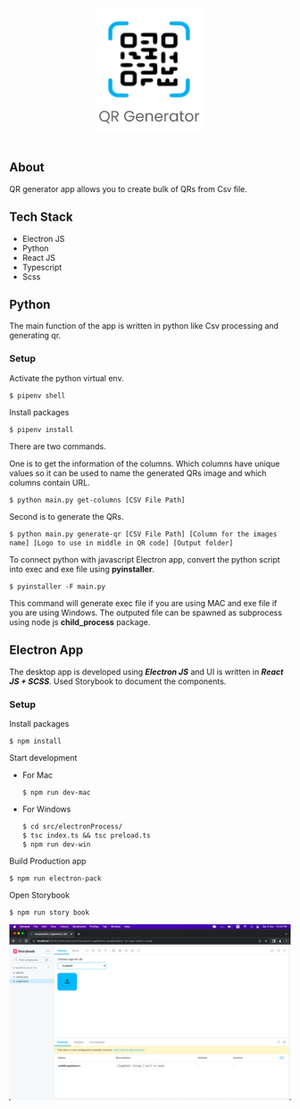 <div align="center">
    <img src="./imgs/icon.png" width="200" />
</div>
<br/>

## About

QR generator app allows you to create bulk of QRs from Csv file.

## Tech Stack

- Electron JS
- Python
- React JS
- Typescript
- Scss

## Python

The main function of the app is written in python like Csv processing and generating qr.

### Setup

Activate the python virtual env.

```
$ pipenv shell
```

Install packages

```
$ pipenv install
```

There are two commands.

One is to get the information of the columns. Which columns have unique values so it can be used to name the generated QRs image and which columns contain URL.

```
$ python main.py get-columns [CSV File Path]
```

Second is to generate the QRs.

```
$ python main.py generate-qr [CSV File Path] [Column for the images name] [Logo to use in middle in QR code] [Output folder]
```

To connect python with javascript Electron app, convert the python script into exec and exe file using **pyinstaller**.

```
$ pyinstaller -F main.py
```

This command will generate exec file if you are using MAC and exe file if you are using Windows.
The outputed file can be spawned as subprocess using node js **child_process** package.

## Electron App

The desktop app is developed using **_Electron JS_** and UI is written in **_React JS + SCSS_**.
Used Storybook to document the components.

### Setup

Install packages

```
$ npm install
```

Start development

- For Mac
  ```
  $ npm run dev-mac
  ```
- For Windows
  ```
  $ cd src/electronProcess/
  $ tsc index.ts && tsc preload.ts
  $ npm run dev-win
  ```

Build Production app

```
$ npm run electron-pack
```

Open Storybook

```
$ npm run story book
```

![story-book](imgs/storybook.png)
